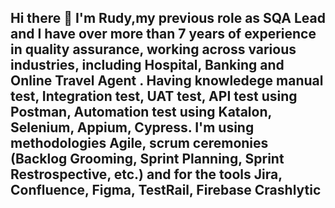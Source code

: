 ## Hi there 👋 I'm Rudy,my previous role as SQA Lead and I have over more than 7 years of experience in quality assurance, working across various industries, including Hospital, Banking and Online Travel Agent . Having knowledege manual test, Integration test, UAT test, API test using Postman, Automation test using Katalon, Selenium, Appium, Cypress. I'm using methodologies Agile, scrum ceremonies (Backlog Grooming, Sprint Planning, Sprint Restrospective, etc.) and for the tools Jira, Confluence, Figma, TestRail, Firebase Crashlytic

<!--
**rudyriyadi/rudyriyadi** is a ✨ _special_ ✨ repository because its `README.md` (this file) appears on your GitHub profile.

Here are some ideas to get you started:

- 🔭 I’m currently working on SQA Lead
- 🌱 I’m currently learning ...
- 👯 I’m looking to collaborate on ...
- 🤔 I’m looking for help with ...
- 💬 Ask me about ...
- 📫 How to reach me: ...
- 😄 Pronouns: ...
- ⚡ Fun fact: ...
-->

